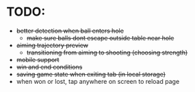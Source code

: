 # TODO:

- ~~better detection when ball enters hole~~
  - ~~make sure balls dont escape outside table near hole~~
- ~~aiming trajectory preview~~
  - ~~transitioning from aiming to shooting (choosing strength)~~
- ~~mobile support~~
- ~~win and end conditions~~
- ~~saving game state when exiting tab (in local storage)~~
- when won or lost, tap anywhere on screen to reload page

